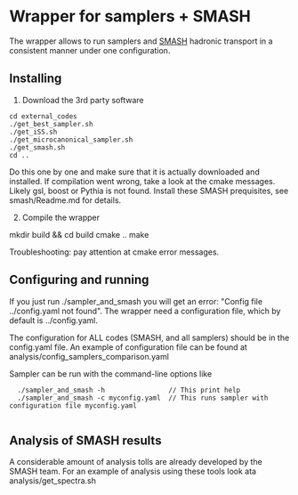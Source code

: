 # Wrapper for samplers + SMASH

The wrapper allows to run samplers and [SMASH](https://smash-transport.github.io) hadronic transport in a consistent manner under one configuration.

## Installing

1. Download the 3rd party software
  ```
  cd external_codes
  ./get_best_sampler.sh
  ./get_iSS.sh
  ./get_microcanonical_sampler.sh
  ./get_smash.sh
  cd ..
  ```
  Do this one by one and make sure that it is actually downloaded and installed.
  If compilation went wrong, take a look at the cmake messages.
  Likely gsl, boost or Pythia is not found. Install these SMASH prequisites, see smash/Readme.md for details.

2. Compile the wrapper

  mkdir build && cd build
  cmake ..
  make

  Troubleshooting: pay attention at cmake error messages.

## Configuring and running

  If you just run ./sampler_and_smash you will get an error: "Config file ../config.yaml not found".
  The wrapper need a configuration file, which by default is ../config.yaml.

  The configuration for ALL codes (SMASH, and all samplers) should be in the config.yaml file.
  An example of configuration file can be found at
  analysis/config_samplers_comparison.yaml

  Sampler can be run with the command-line options like
  ```
    ./sampler_and_smash -h                // This print help
    ./sampler_and_smash -c myconfig.yaml  // This runs sampler with configuration file myconfig.yaml
    
  ```

## Analysis of SMASH results

  A considerable amount of analysis tolls are already developed by the SMASH team.
  For an example of analysis using these tools look ata analysis/get_spectra.sh
